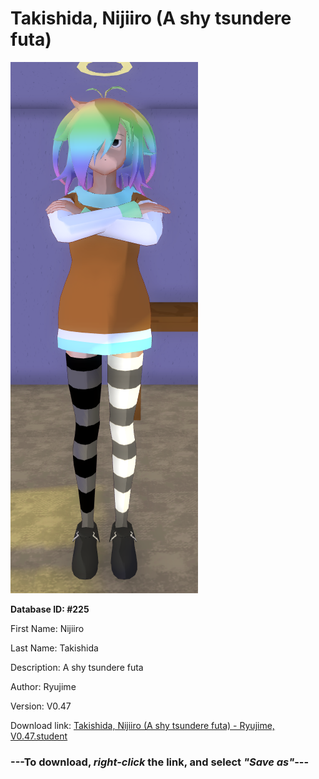# Takishida, Nijiiro (A shy tsundere futa)

<img src="https://raw.githubusercontent.com/Arbiter1223/Daigaku-Gurashi-Custom-Students/master/Students/Files/Takishida%2C%20Nijiiro%20(A%20shy%20tsundere%20futa).png" title="Takishida, Nijiiro (A shy tsundere futa) - Ryujime, V0.47">

**Database ID: #225**

First Name: Nijiiro

Last Name: Takishida

Description: A shy tsundere futa

Author: Ryujime

Version: V0.47

Download link: <a href="https://raw.githubusercontent.com/Arbiter1223/Daigaku-Gurashi-Custom-Students/master/Students/Files/Takishida%2C%20Nijiiro%20(A%20shy%20tsundere%20futa)%20-%20Ryujime%2C%20V0.47.student">Takishida, Nijiiro (A shy tsundere futa) - Ryujime, V0.47.student</a>

### ---**To download, _right-click_ the link, and select _"Save as"_**---
